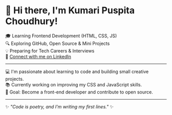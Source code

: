 # 👋 Hi there, I'm Kumari Puspita Choudhury!

🎓 Learning Frontend Development (HTML, CSS, JS)  
🔍 Exploring GitHub, Open Source & Mini Projects  
💡 Preparing for Tech Careers & Interviews  
🔗 [Connect with me on LinkedIn]()

---

💻 I'm passionate about learning to code and building small creative projects.  
📚 Currently working on improving my CSS and JavaScript skills.  
🚀 Goal: Become a front-end developer and contribute to open source.

---

✨ _"Code is poetry, and I'm writing my first lines."_ ✨

